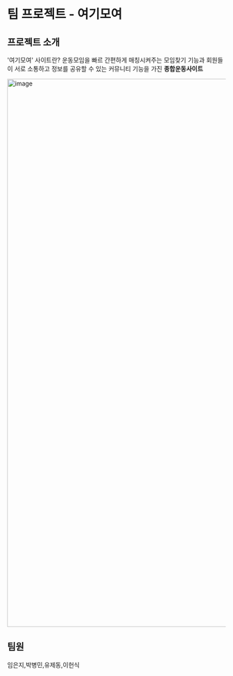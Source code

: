 # 팀 프로젝트 - 여기모여

## 프로젝트 소개
'여기모여' 사이트란?
운동모임을 빠르 간편하게 매칭시켜주는 모임찾기 기능과
회원들이 서로 소통하고 정보를 공유할 수 있는 커뮤니티 기능을 가진
**종합운동사이트**


<img width="1262" alt="image" src="https://user-images.githubusercontent.com/108327853/209030791-63f8899c-7bda-46af-90ba-607a8a5281a4.png">


## 팀원
임은지,박병민,유제동,이헌식
